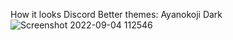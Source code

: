 How it looks
Discord Better themes: Ayanokoji Dark
![Screenshot 2022-09-04 112546](https://user-images.githubusercontent.com/105226600/188304730-a077af79-fc45-4d0e-8d38-f18d802419fe.png)

